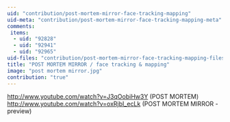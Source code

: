 ```yaml
---
uid: "contribution/post-mortem-mirror-face-tracking-mapping"
uid-meta: "contribution/post-mortem-mirror-face-tracking-mapping-meta"
comments: 
 items: 
  - uid: "92828"
  - uid: "92941"
  - uid: "92965"
uid-files: "contribution/post-mortem-mirror-face-tracking-mapping-files"
title: "POST MORTEM MIRROR / face tracking & mapping"
image: "post mortem mirror.jpg"
contribution: "true"
---
```


http://www.youtube.com/watch?v=J3qOobiHw3Y (POST MORTEM)
http://www.youtube.com/watch?v=oxRjbI_ecLk (POST MORTEM MIRROR - preview)